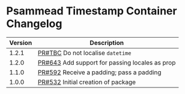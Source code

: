 # Psammead Timestamp Container Changelog

<!-- prettier-ignore -->
| Version | Description |
|---------|-------------|
| 1.2.1 | [PR#TBC](https://github.com/bbc/psammead/pull/TBC) Do not localise `datetime` |
| 1.2.0 | [PR#643](https://github.com/bbc/psammead/pull/643) Add support for passing locales as prop |
| 1.1.0 | [PR#592](https://github.com/bbc/psammead/pull/592) Receive a padding; pass a padding |
| 1.0.0 | [PR#532](https://github.com/bbc/psammead/pull/532) Initial creation of package |
